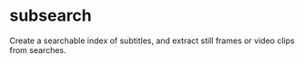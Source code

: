 subsearch
=========

Create a searchable index of subtitles, and extract still frames or
video clips from searches.
